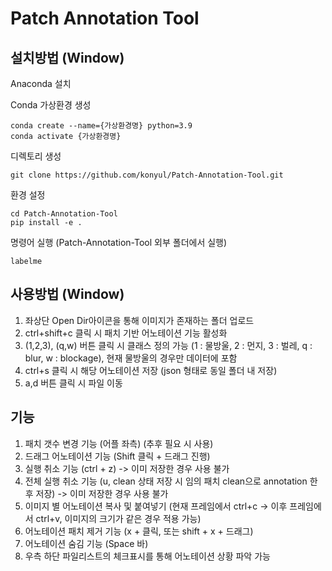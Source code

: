 # Patch Annotation Tool


## 설치방법 (Window)


Anaconda 설치

Conda 가상환경 생성
```
conda create --name={가상환경명} python=3.9
conda activate {가상환경명}
```

디렉토리 생성
```
git clone https://github.com/konyul/Patch-Annotation-Tool.git
```


환경 설정
```
cd Patch-Annotation-Tool
pip install -e .
```

명령어 실행 (Patch-Annotation-Tool 외부 폴더에서 실행)
```
labelme
```

## 사용방법 (Window)

1. 좌상단 Open Dir아이콘을 통해 이미지가 존재하는 폴더 업로드
2. ctrl+shift+c 클릭 시 패치 기반 어노테이션 기능 활성화
3. (1,2,3), (q,w) 버튼 클릭 시 클래스 정의 가능 (1 : 물방울, 2 : 먼지, 3 : 벌레, q : blur, w : blockage), 현재 물방울의 경우만 데이터에 포함
4. ctrl+s 클릭 시 해당 어노테이션 저장 (json 형태로 동일 폴더 내 저장)
5. a,d 버튼 클릭 시 파일 이동

## 기능
1. 패치 갯수 변경 기능 (어플 좌측) (추후 필요 시 사용)
2. 드래그 어노테이션 기능 (Shift 클릭 + 드래그 진행)
3. 실행 취소 기능 (ctrl + z) -> 이미 저장한 경우 사용 불가
4. 전체 실행 취소 기능 (u, clean 상태 저장 시 임의 패치 clean으로 annotation 한 후 저장) -> 이미 저장한 경우 사용 불가
6. 이미지 별 어노테이션 복사 및 붙여넣기 (현재 프레임에서 ctrl+c -> 이후 프레임에서 ctrl+v, 이미지의 크기가 같은 경우 적용 가능)
7. 어노테이션 패치 제거 기능 (x + 클릭, 또는 shift + x + 드래그)
8. 어노테이션 숨김 기능 (Space 바)
9. 우측 하단 파일리스트의 체크표시를 통해 어노테이션 상황 파악 가능
